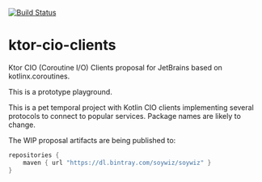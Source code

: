[![Build Status](https://travis-ci.org/soywiz/ktor-cio-clients.svg?branch=master)](https://travis-ci.org/soywiz/ktor-cio-clients)

# ktor-cio-clients

Ktor CIO (Coroutine I/O) Clients proposal for JetBrains based on kotlinx.coroutines.

This is a prototype playground.

This is a pet temporal project with Kotlin CIO clients implementing several protocols to connect to popular services.
Package names are likely to change.

The WIP proposal artifacts are being published to:

```kotlin
repositories {
    maven { url "https://dl.bintray.com/soywiz/soywiz" }
}
```
